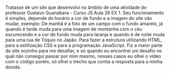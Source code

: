 Tratasse de um site que desenvolvi no âmbito de uma atividade do professor Gustavo Guanabara - Curso JS Aula 26 EX 1. 
Seu funcionamento é simples, depende do horário a cor de fundo e a imagem do site vão mudar, exemplo: De manhã é a foto de um campo com o fundo amarelo, já quando é tarde muda para uma imagem de montanha com o céu escurecendo e a cor de fundo muda para laranja e quando é de noite muda para uma rua de Tóquio no Japão. Para fazer a estrutura utilizando HTML, para a estilização CSS e para a programação JavaScript. 
Fiz a maior parte do site sozinho para me desafiar, e só quando eu encontrei um desafio no qual não consegui passar por mim mesmo, nesses casos eu olhei o vídeo com o código porém, só olhei o trecho que contia a resposta para a minha dúvida.
